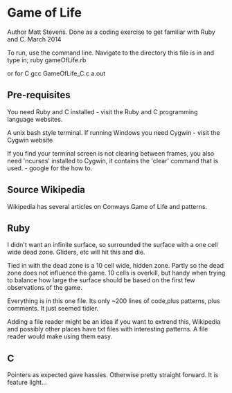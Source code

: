 # Game of Life

Author Matt Stevens. Done as a coding exercise to get familiar with Ruby and C. March 2014

To run, use the command line. Navigate to the directory this file is in and type in;
ruby gameOfLife.rb

or for C
gcc GameOfLife_C.c
a.out

## Pre-requisites

You need Ruby and C installed - visit the Ruby and C programming language websites. 

A unix bash style terminal. If running Windows you need Cygwin - visit the Cygwin website

If you find your terminal screen is not clearing between frames, you also need
'ncurses' installed to Cygwin, it contains the 'clear' command that is used. - google for the how to.

## Source Wikipedia

Wikipedia has several articles on Conways Game of Life and patterns.

## Ruby

 I didn't want an infinite surface, so surrounded the surface with a one cell wide dead zone. Gliders, etc will hit this and die.

 Tied in with the dead zone is a 10 cell wide, hidden zone. Partly so the dead zone does not influence the game. 10 cells is overkill, but handy when trying to balance how large the surface should be based on the first few observations of the game.

 Everything is in this one file. Its only ~200 lines of code,plus patterns, plus comments. It just seemed tidier.

 Adding a file reader might be an idea if you want to extrend this, Wikipedia and possibly other places have txt files with interesting patterns. A file reader would make using them easy.

## C
Pointers as expected gave hassles. Otherwise pretty straight forward. It is feature light...

